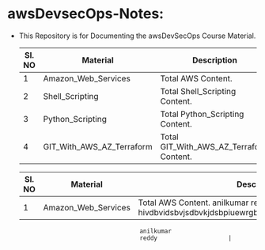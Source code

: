 # awsDevsecOps-Notes:
- This Repository is for Documenting the awsDevSecOps Course Material.
  
  |Sl. NO	| Material       			      | Description                              |
  |-------|---------------------------|------------------------------------------|
  |	1	    | Amazon_Web_Services 		  | Total AWS Content.                 	     |
  |	2	    | Shell_Scripting           | Total Shell_Scripting Content.           |
  |	3	    | Python_Scripting       	  | Total Python_Scripting Content.          |
  |	4	    | GIT_With_AWS_AZ_Terraform | Total GIT_With_AWS_AZ_Terraform Content. |

  |Sl. NO	| Material       			      | Description                              |
  |-------|---------------------------|------------------------------------------|
  |	1	    | Amazon_Web_Services 		  | Total AWS Content.  anilkumar  reddy    hivdbvidsbvjsdbvkjdsbpiuewrgbipjdnvksdnviupgbewngnvlkdsnkl
                                        anilkumar
                                        reddy            	     |

